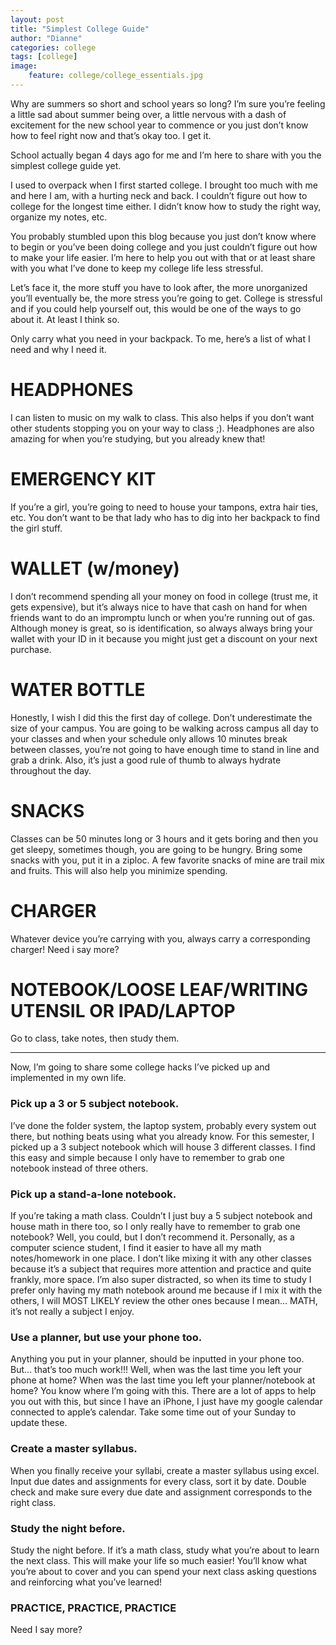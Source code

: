 ```yaml
---
layout: post
title: "Simplest College Guide"
author: "Dianne"
categories: college
tags: [college]
image:
    feature: college/college_essentials.jpg
---
```

Why are summers so short and school years so long? I’m sure you’re feeling a little sad about summer being over, a little nervous with a dash of excitement for the new school year to commence or you just don’t know how to feel right now and that’s okay too. I get it.

School actually began 4 days ago for me and I’m here to share with you the simplest college guide yet.

I used to overpack when I first started college. I brought too much with me and here I am, with a hurting neck and back. I couldn’t figure out how to college for the longest time either. I didn’t know how to study the right way, organize my notes, etc.

You probably stumbled upon this blog because you just don’t know where to begin or you’ve been doing college and you just couldn’t figure out how to make your life easier. I’m here to help you out with that or at least share with you what I’ve done to keep my college life less stressful.

Let’s face it, the more stuff you have to look after, the more unorganized you’ll eventually be, the more stress you’re going to get. College is stressful and if you could help yourself out, this would be one of the ways to go about it. At least I think so.

Only carry what you need in your backpack. To me, here’s a list of what I need and why I need it.

# HEADPHONES
I can listen to music on my walk to class. This also helps if you don’t want other students stopping you on your way to class ;). Headphones are also amazing for when you’re studying, but you already knew that!

# EMERGENCY KIT
If you’re a girl, you’re going to need to house your tampons, extra hair ties, etc. You don’t want to be that lady who has to dig into her backpack to find the girl stuff.

# WALLET (w/money)
I don’t recommend spending all your money on food in college (trust me, it gets expensive), but it’s always nice to have that cash on hand for when friends want to do an impromptu lunch or when you’re running out of gas. Although money is great, so is identification, so always always bring your wallet with your ID in it because you might just get a discount on your next purchase.

# WATER BOTTLE
Honestly, I wish I did this the first day of college. Don’t underestimate the size of your campus. You are going to be walking across campus all day to your classes and when your schedule only allows 10 minutes break between classes, you’re not going to have enough time to stand in line and grab a drink. Also, it’s just a good rule of thumb to always hydrate throughout the day.

# SNACKS
Classes can be 50 minutes long or 3 hours and it gets boring and then you get sleepy, sometimes though, you are going to be hungry. Bring some snacks with you, put it in a ziploc. A few favorite snacks of mine are trail mix and fruits. This will also help you minimize spending.

# CHARGER
Whatever device you’re carrying with you, always carry a corresponding charger! Need i say more?

# NOTEBOOK/LOOSE LEAF/WRITING UTENSIL OR IPAD/LAPTOP
Go to class, take notes, then study them.

------------------------------------------------------------------
Now, I’m going to share some college hacks I’ve picked up and implemented in my own life.

### Pick up a 3 or 5 subject notebook.
I’ve done the folder system, the laptop system, probably every system out there, but nothing beats using what you already know. For this semester, I picked up a 3 subject notebook which will house 3 different classes. I find this easy and simple because I only have to remember to grab one notebook instead of three others.

### Pick up a stand-a-lone notebook.
If you’re taking a math class. Couldn’t I just buy a 5 subject notebook and house math in there too, so I only really have to remember to grab one notebook? Well, you could, but I don’t recommend it. Personally, as a computer science student, I find it easier to have all my math notes/homework in one place. I don’t like mixing it with any other classes because it’s a subject that requires more attention and practice and quite frankly, more space. I’m also super distracted, so when its time to study I prefer only having my math notebook around me because if I mix it with the others, I will MOST LIKELY review the other ones because I mean… MATH, it’s not really a subject I enjoy.

### Use a planner, but use your phone too.
Anything you put in your planner, should be inputted in your phone too. But… that’s too much work!!! Well, when was the last time you left your phone at home? When was the last time you left your planner/notebook at home? You know where I’m going with this. There are a lot of apps to help you out with this, but since I have an iPhone, I just have my google calendar connected to apple’s calendar. Take some time out of your Sunday to update these.

### Create a master syllabus.
When you finally receive your syllabi, create a master syllabus using excel. Input due dates and assignments for every class, sort it by date. Double check and make sure every due date and assignment corresponds to the right class.

### Study the night before.
Study the night before. If it’s a math class, study what you’re about to learn the next class. This will make your life so much easier! You’ll know what you’re about to cover and you can spend your next class asking questions and reinforcing what you’ve learned!

### PRACTICE, PRACTICE, PRACTICE
Need I say more? 
